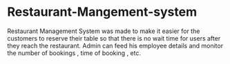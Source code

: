 # Restaurant-Mangement-system
Restaurant Management System was made to make it easier for the customers to reserve their table so that there is no wait time for users after they reach the restaurant. Admin can feed his employee details and monitor the number of bookings , time of booking , etc.
